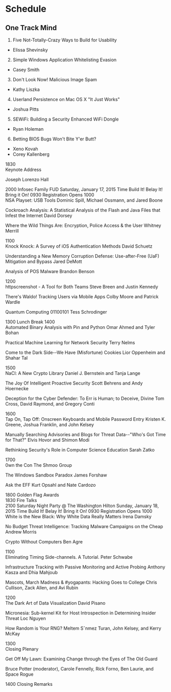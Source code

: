 # Schedule

## One Track Mind 

1. Five Not-Totally-Crazy Ways to Build for Usability
  - Elissa Shevinsky
2. Simple Windows Application Whitelisting Evasion
  - Casey Smith
3. Don't Look Now! Malicious Image Spam
  - Kathy Liszka
4. Userland Persistence on Mac OS X "It Just Works"
  - Joshua Pitts
5. SEWiFi: Building a Security Enhanced WiFi Dongle
  - Ryan Holeman
6. Betting BIOS Bugs Won't Bite Y'er Butt?
  - Xeno Kovah
  - Corey Kallenberg

1830	
Keynote Address

Joseph Lorenzo Hall

2000	Infosec Family FUD
Saturday, January 17, 2015
Time	Build It!	Belay It!	Bring it On!
0930	Registration Opens
1000	
NSA Playset: USB Tools
Dominic Spill, Michael Ossmann, and Jared Boone


Cockroach Analysis: A Statistical Analysis of the Flash and Java Files that Infest the Internet
David Dorsey


Where the Wild Things Are: Encryption, Police Access & the User
Whitney Merrill

1100	
Knock Knock: A Survey of iOS Authentication Methods
David Schuetz


Understanding a New Memory Corruption Defense: Use-after-Free (UaF) Mitigation and Bypass
Jared DeMott


Analysis of POS Malware
Brandon Benson

1200	
httpscreenshot - A Tool for Both Teams
Steve Breen and Justin Kennedy


There's Waldo! Tracking Users via Mobile Apps
Colby Moore and Patrick Wardle


Quantum Computing 01100101
Tess Schrodinger

1300	Lunch Break
1400	
Automated Binary Analysis with Pin and Python
Omar Ahmed and Tyler Bohan


Practical Machine Learning for Network Security
Terry Nelms


Come to the Dark Side--We Have (Misfortune) Cookies
Lior Oppenheim and Shahar Tal

1500	
NaCl: A New Crypto Library
Daniel J. Bernstein and Tanja Lange


The Joy Of Intelligent Proactive Security
Scott Behrens and Andy Hoernecke


Deception for the Cyber Defender: To Err is Human; to Deceive, Divine
Tom Cross, David Raymond, and Gregory Conti

1600	
Tap On, Tap Off: Onscreen Keyboards and Mobile Password Entry
Kristen K. Greene, Joshua Franklin, and John Kelsey


Manually Searching Advisories and Blogs for Threat Data--"Who's Got Time for That?"
Elvis Hovor and Shimon Modi


Rethinking Security's Role in Computer Science Education
Sarah Zatko

1700	
0wn the Con
The Shmoo Group


The Windows Sandbox Paradox
James Forshaw


Ask the EFF
Kurt Opsahl and Nate Cardozo

1800		Golden Flag Awards	
1830	Fire Talks		
2100	Saturday Night Party @ The Washington Hilton
Sunday, January 18, 2015
Time	Build It!	Belay It!	Bring it On!
0930	Registration Opens
1000	
White is the New Black: Why White Data Really Matters
Irena Damsky


No Budget Threat Intelligence: Tracking Malware Campaigns on the Cheap
Andrew Morris


Crypto Without Computers
Ben Agre

1100	
Eliminating Timing Side-channels. A Tutorial.
Peter Schwabe


Infrastructure Tracking with Passive Monitoring and Active Probing
Anthony Kasza and Dhia Mahjoub


Mascots, March Madness & #yogapants: Hacking Goes to College
Chris Cullison, Zack Allen, and Avi Rubin

1200	
The Dark Art of Data Visualization
David Pisano


Micronesia: Sub-kernel Kit for Host Introspection in Determining Insider Threat
Loc Nguyen


How Random is Your RNG?
Meltem Sˆnmez Turan, John Kelsey, and Kerry McKay

1300	
Closing Plenary

Get Off My Lawn: Examining Change through the Eyes of The Old Guard

Bruce Potter (moderator), Carole Fennelly, Rick Forno, Ben Laurie, and Space Rogue

1400	Closing Remarks